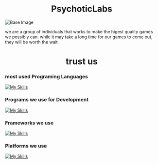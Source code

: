 <h1 align="center">PsychoticLabs</h1>

![Base Image](https://github.com/PsychoticGameLab/.github/assets/116987090/ee418a08-22fd-42ad-be35-d9470847e8cc)

we are a group of individuals that works to make the higest quality games we possibly can. while it may take a long time for our games to come out, they will be worth the wait
<h1 align="center">trust us</h1>

### most used Programing Languages

[![My Skills](https://skillicons.dev/icons?i=c,cs,cpp,md&theme=dark)](https://skillicons.dev)

### Programs we use for Development

[![My Skills](https://skillicons.dev/icons?i=git,github,unreal,vscode&theme=dark)](https://skillicons.dev)

### Frameworks we use
[![My Skills](https://skillicons.dev/icons?i=dotnet&theme=dark)](https://skillicons.dev)

### Platforms we use
[![My Skills](https://skillicons.dev/icons?i=discord&theme=dark)](https://skillicons.dev)
